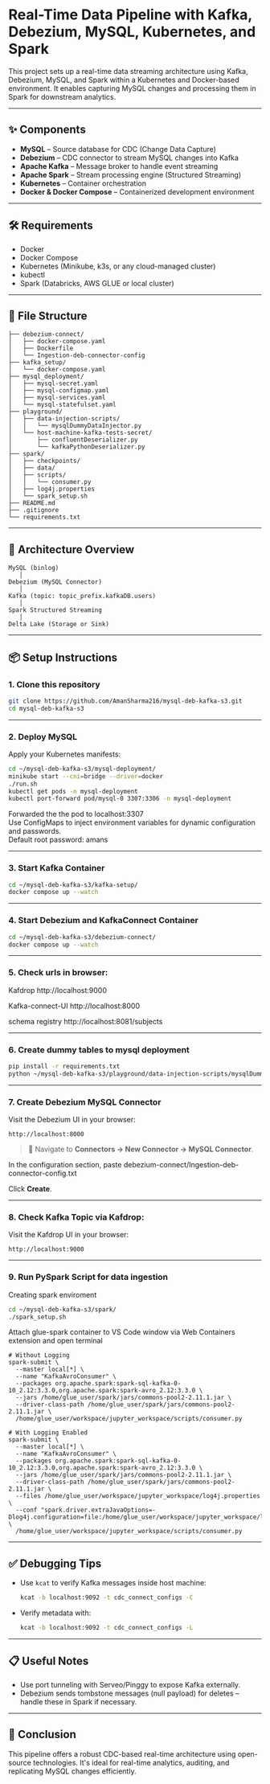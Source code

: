 # Real-Time Data Pipeline with Kafka, Debezium, MySQL, Kubernetes, and Spark

This project sets up a real-time data streaming architecture using Kafka, Debezium, MySQL, and Spark within a Kubernetes and Docker-based environment. It enables capturing MySQL changes and processing them in Spark for downstream analytics.

---

## ✨ Components

* **MySQL** – Source database for CDC (Change Data Capture)
* **Debezium** – CDC connector to stream MySQL changes into Kafka
* **Apache Kafka** – Message broker to handle event streaming
* **Apache Spark** – Stream processing engine (Structured Streaming)
* **Kubernetes** – Container orchestration
* **Docker & Docker Compose** – Containerized development environment

---

## 🛠 Requirements

* Docker
* Docker Compose
* Kubernetes (Minikube, k3s, or any cloud-managed cluster)
* kubectl
* Spark (Databricks, AWS GLUE or local cluster)

---

## 📁 File Structure
```
├── debezium-connect/
│   ├── docker-compose.yaml
│   ├── Dockerfile
│   └── Ingestion-deb-connector-config
├── kafka_setup/
│   └── docker-compose.yaml
├── mysql_deployment/
│   ├── mysql-secret.yaml
│   ├── mysql-configmap.yaml
│   ├── mysql-services.yaml
│   └── mysql-statefulset.yaml
├── playground/
│   ├── data-injection-scripts/
│   │   └── mysqlDummyDataInjector.py
│   └── host-machine-kafka-tests-secret/
│       ├── confluentDeserializer.py
│       └── kafkaPythonDeserializer.py
├── spark/
│   ├── checkpoints/
│   ├── data/
│   ├── scripts/
│   │   └── consumer.py
│   ├── log4j.properties
│   └── spark_setup.sh
├── README.md
├── .gitignore
└── requirements.txt
```

---


## 🧱 Architecture Overview

```
MySQL (binlog)
   │
Debezium (MySQL Connector)
   │
Kafka (topic: topic_prefix.kafkaDB.users)
   │
Spark Structured Streaming
   │
Delta Lake (Storage or Sink)
```

---

## 📦 Setup Instructions

### 1. Clone this repository

```bash
git clone https://github.com/AmanSharma216/mysql-deb-kafka-s3.git
cd mysql-deb-kafka-s3
```

---

### 2. Deploy MySQL

Apply your Kubernetes manifests:

```bash
cd ~/mysql-deb-kafka-s3/mysql-deployment/
minikube start --cni=bridge --driver=docker
./run.sh
kubectl get pods -n mysql-deployment
kubectl port-forward pod/mysql-0 3307:3306 -n mysql-deployment
```
Forwarded the the pod to localhost:3307 \
Use ConfigMaps to inject environment variables for dynamic configuration and passwords. \
Default root password: amans

---

### 3. Start Kafka Container

```bash
cd ~/mysql-deb-kafka-s3/kafka-setup/
docker compose up --watch
```

---

### 4. Start Debezium and KafkaConnect Container

```bash
cd ~/mysql-deb-kafka-s3/debezium-connect/
docker compose up --watch
```

---

### 5. Check urls in browser:

Kafdrop
http://localhost:9000

Kafka-connect-UI
http://localhost:8000

schema registry
http://localhost:8081/subjects

---

### 6. Create dummy tables to mysql deployment

```bash
pip install -r requirements.txt
python ~/mysql-deb-kafka-s3/playground/data-injection-scripts/mysqlDummyDataInjector.py
```

---


### 7. Create Debezium MySQL Connector


Visit the Debezium UI in your browser:

```
http://localhost:8000
```

> 🧭 Navigate to **Connectors → New Connector → MySQL Connector**.

In the configuration section, paste debezium-connect/Ingestion-deb-connector-config.txt

Click **Create**.

---

### 8. Check Kafka Topic via Kafdrop:



Visit the Kafdrop UI in your browser:

```
http://localhost:9000
```

---

### 9. Run PySpark Script for data ingestion

Creating spark enviroment
```bash
cd ~/mysql-deb-kafka-s3/spark/
./spark_setup.sh
```
Attach glue-spark container to VS Code window via Web Containers extension and open terminal

```
# Without Logging
spark-submit \
  --master local[*] \
  --name "KafkaAvroConsumer" \
  --packages org.apache.spark:spark-sql-kafka-0-10_2.12:3.3.0,org.apache.spark:spark-avro_2.12:3.3.0 \
  --jars /home/glue_user/spark/jars/commons-pool2-2.11.1.jar \
  --driver-class-path /home/glue_user/spark/jars/commons-pool2-2.11.1.jar \
  /home/glue_user/workspace/jupyter_workspace/scripts/consumer.py

# With Logging Enabled
spark-submit \
  --master local[*] \
  --name "KafkaAvroConsumer" \
  --packages org.apache.spark:spark-sql-kafka-0-10_2.12:3.3.0,org.apache.spark:spark-avro_2.12:3.3.0 \
  --jars /home/glue_user/spark/jars/commons-pool2-2.11.1.jar \
  --driver-class-path /home/glue_user/spark/jars/commons-pool2-2.11.1.jar \
  --files /home/glue_user/workspace/jupyter_workspace/log4j.properties \
  --conf "spark.driver.extraJavaOptions=-Dlog4j.configuration=file:/home/glue_user/workspace/jupyter_workspace/log4j.properties" \
  /home/glue_user/workspace/jupyter_workspace/scripts/consumer.py

```

---

## ✅ Debugging Tips

* Use `kcat` to verify Kafka messages inside host machine:

  ```bash
  kcat -b localhost:9092 -t cdc_connect_configs -C
  ```

* Verify metadata with:

  ```bash
  kcat -b localhost:9092 -t cdc_connect_configs -L
  ```

---

## 📋 Useful Notes

* Use port tunneling with Serveo/Pinggy to expose Kafka externally.
* Debezium sends tombstone messages (null payload) for deletes – handle these in Spark if necessary.

---

## 🔺 Conclusion

This pipeline offers a robust CDC-based real-time architecture using open-source technologies. It's ideal for real-time analytics, auditing, and replicating MySQL changes efficiently.
